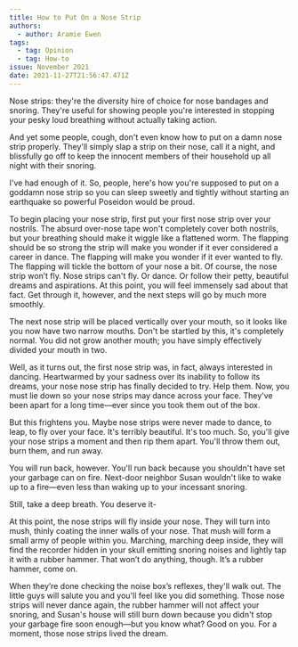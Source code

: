 ```yaml
---
title: How to Put On a Nose Strip
authors:
  - author: Aramie Ewen
tags:
  - tag: Opinion
  - tag: How-to
issue: November 2021
date: 2021-11-27T21:56:47.471Z
---
```

Nose strips: they're the diversity hire of choice for nose bandages and snoring. They're useful for showing people you're interested in stopping your pesky loud breathing without actually taking action. 

And yet some people, cough, don't even know how to put on a damn nose strip properly. They'll simply slap a strip on their nose, call it a night, and blissfully go off to keep the innocent members of their household up all night with their snoring.

I've had enough of it. So, people, here's how you're supposed to put on a goddamn nose strip so you can sleep sweetly and tightly without starting an earthquake so powerful Poseidon would be proud. 

To begin placing your nose strip, first put your first nose strip over your nostrils. The absurd over-nose tape won't completely cover both nostrils, but your breathing should make it wiggle like a flattened worm. The flapping should be so strong the strip will make you wonder if it ever considered a career in dance. The flapping will make you wonder if it ever wanted to fly. The flapping will tickle the bottom of your nose a bit. Of course, the nose strip won’t fly. Nose strips can't fly. Or dance. Or follow their petty, beautiful dreams and aspirations. At this point, you will feel immensely sad about that fact. Get through it, however, and the next steps will go by much more smoothly.

The next nose strip will be placed vertically over your mouth, so it looks like you now have two narrow mouths. Don't be startled by this, it's completely normal. You did not grow another mouth; you have simply effectively divided your mouth in two.

Well, as it turns out, the first nose strip was, in fact, always interested in dancing. Heartwarmed by your sadness over its inability to follow its dreams, your nose nose strip has finally decided to try. Help them. Now, you must lie down so your nose strips may dance across your face. They've been apart for a long time—ever since you took them out of the box.

But this frightens you. Maybe nose strips were never made to dance, to leap, to fly over your face. It's terribly beautiful. It's too much. So, you'll give your nose strips a moment and then rip them apart. You'll throw them out, burn them, and run away. 

You will run back, however. You'll run back because you shouldn't have set your garbage can on fire. Next-door neighbor Susan wouldn't like to wake up to a fire—even less than waking up to your incessant snoring.

Still, take a deep breath. You deserve it-

At this point, the nose strips will fly inside your nose. They will turn into mush, thinly coating the inner walls of your nose. That mush will form a small army of people within you. Marching, marching deep inside, they will find the recorder hidden in your skull emitting snoring noises and lightly tap it with a rubber hammer. That won’t do anything, though. It’s a rubber hammer, come on.

When they’re done checking the noise box’s reflexes, they'll walk out. The little guys will salute you and you'll feel like you did something. Those nose strips will never dance again, the rubber hammer will not affect your snoring, and Susan's house will still burn down because you didn't stop your garbage fire soon enough—but you know what? Good on you. For a moment, those nose strips lived the dream.
